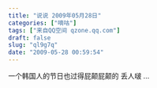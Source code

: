 ```yaml
---
title: "说说 2009年05月28日"
categories: ["嘀咕"]
tags: ["来自QQ空间 qzone.qq.com"]
draft: false
slug: "ql9g7q"
date: "2009-05-28 00:59:54"
---
```


一个韩国人的节日也过得屁颠屁颠的 丢人啵 ...
